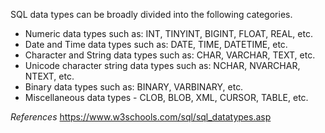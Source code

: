SQL data types can be broadly divided into the following categories.

- Numeric data types such as: INT, TINYINT, BIGINT, FLOAT, REAL, etc.
- Date and Time data types such as: DATE, TIME, DATETIME, etc.
- Character and String data types such as: CHAR, VARCHAR, TEXT, etc.
- Unicode character string data types such as: NCHAR, NVARCHAR, NTEXT, etc.
- Binary data types such as: BINARY, VARBINARY, etc.
- Miscellaneous data types - CLOB, BLOB, XML, CURSOR, TABLE, etc.

_References_
https://www.w3schools.com/sql/sql_datatypes.asp
